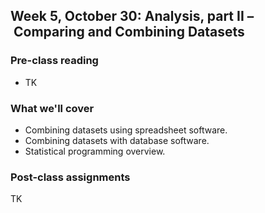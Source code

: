 ## Week 5, October 30: Analysis, part II – Comparing and Combining Datasets

### Pre-class reading

- TK

### What we'll cover

- Combining datasets using spreadsheet software.
- Combining datasets with database software.
- Statistical programming overview.

### Post-class assignments

TK

